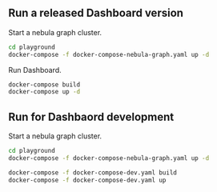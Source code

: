 ## Run a released Dashboard version

Start a nebula graph cluster.
```bash
cd playground
docker-compose -f docker-compose-nebula-graph.yaml up -d
```

Run Dashboard.

```bash
docker-compose build
docker-compose up -d
```

## Run for Dashbaord development

Start a nebula graph cluster.
```bash
cd playground
docker-compose -f docker-compose-nebula-graph.yaml up -d
```

```bash
docker-compose -f docker-compose-dev.yaml build
docker-compose -f docker-compose-dev.yaml up
```

